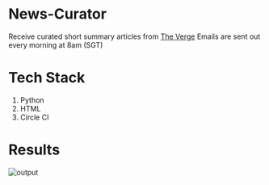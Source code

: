 # News-Curator
Receive curated short summary articles from [The Verge](https://www.theverge.com/)
Emails are sent out every morning at 8am (SGT)

# Tech Stack
1. Python
2. HTML
3. Circle CI

# Results
![output](../master/Pictures/workingSample.jpg)
